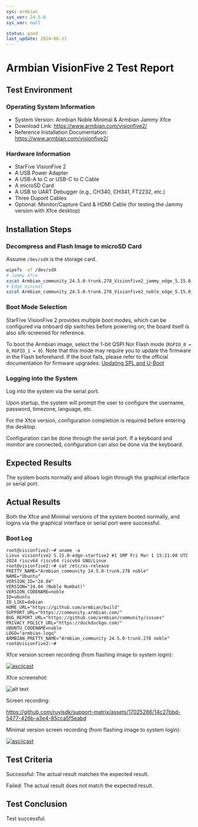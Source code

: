 ```yaml
---
sys: armbian
sys_ver: 24.5.0
sys_var: null

status: good
last_update: 2024-06-21
---
```


# Armbian VisionFive 2 Test Report

## Test Environment

### Operating System Information

- System Version: Armbian Noble Minimal & Armbian Jammy Xfce
- Download Link: https://www.armbian.com/visionfive2/
- Reference Installation Documentation: https://www.armbian.com/visionfive2/

### Hardware Information

- StarFive VisionFive 2
- A USB Power Adapter
- A USB-A to C or USB-C to C Cable
- A microSD Card
- A USB to UART Debugger (e.g., CH340, CH341, FT2232, etc.)
- Three Dupont Cables
- Optional: Monitor/Capture Card & HDMI Cable (for testing the Jammy version with Xfce desktop)

## Installation Steps

### Decompress and Flash Image to microSD Card

Assume `/dev/sdX` is the storage card.

```bash
wipefs -af /dev/sdX
# Jammy Xfce
xzcat Armbian_community_24.5.0-trunk.278_Visionfive2_jammy_edge_5.15.0_xfce_desktop.img.xz | sudo dd of=/dev/sdX iflag=fullblock status=progress bs=4M
# Edge minimal
xzcat Armbian_community_24.5.0-trunk.278_Visionfive2_noble_edge_5.15.0_minimal.img.xz | sudo dd of=/dev/sdX iflag=fullblock status=progress bs=4M
```

### Boot Mode Selection

StarFive VisionFive 2 provides multiple boot modes, which can be configured via onboard dip switches before powering on; the board itself is also silk-screened for reference.

To boot the Armbian image, select the 1-bit QSPI Nor Flash mode (`RGPIO_0 = 0`, `RGPIO_1 = 0`). Note that this mode may require you to update the firmware in the Flash beforehand. If the boot fails, please refer to the official documentation for firmware upgrades: [Updating SPL and U-Boot](https://doc.rvspace.org/VisionFive2/Quick_Start_Guide/VisionFive2_QSG/spl_u_boot_0.html)

### Logging into the System

Log into the system via the serial port.

Upon startup, the system will prompt the user to configure the username, password, timezone, language, etc.

For the Xfce version, configuration completion is required before entering the desktop.

Configuration can be done through the serial port. If a keyboard and monitor are connected, configuration can also be done via the keyboard.

## Expected Results

The system boots normally and allows login through the graphical interface or serial port.

## Actual Results

Both the Xfce and Minimal versions of the system booted normally, and logins via the graphical interface or serial port were successful.

### Boot Log

```log
root@visionfive2:~# uname -a
Linux visionfive2 5.15.0-edge-starfive2 #1 SMP Fri Mar 1 15:21:08 UTC 2024 riscv64 riscv64 riscv64 GNU/Linux
root@visionfive2:~# cat /etc/os-release 
PRETTY_NAME="Armbian_community 24.5.0-trunk.278 noble"
NAME="Ubuntu"
VERSION_ID="24.04"
VERSION="24.04 (Noble Numbat)"
VERSION_CODENAME=noble
ID=ubuntu
ID_LIKE=debian
HOME_URL="https://github.com/armbian/build"
SUPPORT_URL="https://community.armbian.com/"
BUG_REPORT_URL="https://github.com/armbian/community/issues"
PRIVACY_POLICY_URL="https://duckduckgo.com/"
UBUNTU_CODENAME=noble
LOGO="armbian-logo"
ARMBIAN_PRETTY_NAME="Armbian_community 24.5.0-trunk.278 noble"
root@visionfive2:~# 
```

Xfce version screen recording (from flashing image to system login):

[![asciicast](https://asciinema.org/a/pCI6icBzsw2UrqNN5kL20LUxH.svg)](https://asciinema.org/a/pCI6icBzsw2UrqNN5kL20LUxH)

Xfce screenshot:

![alt text](image.png)

Screen recording:

https://github.com/ruyisdk/support-matrix/assets/17025286/14c27bbd-5477-426b-a3e4-85cca5f5eabd

Minimal version screen recording (from flashing image to system login):

[![asciicast](https://asciinema.org/a/kLOG9FnxGs9AnXpZqpjDJeiNo.svg)](https://asciinema.org/a/kLOG9FnxGs9AnXpZqpjDJeiNo)

## Test Criteria

Successful: The actual result matches the expected result.

Failed: The actual result does not match the expected result.

## Test Conclusion

Test successful.

